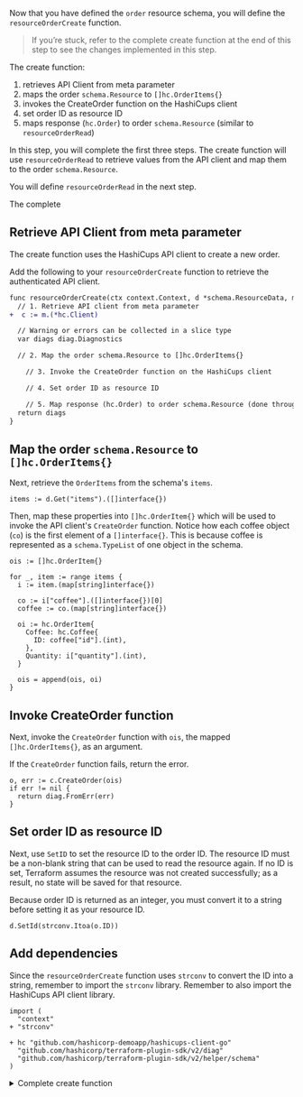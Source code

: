 Now that you have defined the `order` resource schema, you will define the `resourceOrderCreate` function.

> If you’re stuck, refer to the complete create function at the end of this step to see the changes implemented in this step.

The create function:
1. retrieves API Client from meta parameter
1. maps the order `schema.Resource` to `[]hc.OrderItems{}`
1. invokes the CreateOrder function on the HashiCups client
1. set order ID as resource ID
1. maps response (`hc.Order`) to order `schema.Resource` (similar to `resourceOrderRead`)

In this step, you will complete the first three steps. The create function will use `resourceOrderRead` to retrieve values from the API client and map them to the order `schema.Resource`.

You will define `resourceOrderRead` in the next step.

The complete 

## Retrieve API Client from meta parameter

The create function uses the HashiCups API client to create a new order.

Add the following to your `resourceOrderCreate` function to retrieve the authenticated API client.

```diff
func resourceOrderCreate(ctx context.Context, d *schema.ResourceData, m interface{}) diag.Diagnostics {
  // 1. Retrieve API client from meta parameter
+  c := m.(*hc.Client)

  // Warning or errors can be collected in a slice type
  var diags diag.Diagnostics

  // 2. Map the order schema.Resource to []hc.OrderItems{}

	// 3. Invoke the CreateOrder function on the HashiCups client

	// 4. Set order ID as resource ID

	// 5. Map response (hc.Order) to order schema.Resource (done through resourceOrderRead)
  return diags
}
```

## Map the order `schema.Resource` to `[]hc.OrderItems{}`

Next, retrieve the `OrderItems` from the schema's `items`.

```
items := d.Get("items").([]interface{})
```

Then, map these properties into `[]hc.OrderItem{}` which will be used to invoke the API client's `CreateOrder` function. Notice how each coffee object (`co`) is the first element of a `[]interface{}`. This is because coffee is represented as a `schema.TypeList` of one object in the schema.

```
ois := []hc.OrderItem{}

for _, item := range items {
  i := item.(map[string]interface{})

  co := i["coffee"].([]interface{})[0]
  coffee := co.(map[string]interface{})

  oi := hc.OrderItem{
    Coffee: hc.Coffee{
      ID: coffee["id"].(int),
    },
    Quantity: i["quantity"].(int),
  }

  ois = append(ois, oi)
}
```

## Invoke CreateOrder function

Next, invoke the `CreateOrder` function with `ois`, the mapped `[]hc.OrderItems{}`, as an argument.

If the `CreateOrder` function fails, return the error.

```
o, err := c.CreateOrder(ois)
if err != nil {
  return diag.FromErr(err)
}
```

## Set order ID as resource ID

Next, use `SetID` to set the resource ID to the order ID. The resource ID must be a non-blank string that can be used to read the resource again. If no ID is set, Terraform assumes the resource was not created successfully; as a result, no state will be saved for that resource.

Because order ID is returned as an integer, you must convert it to a string before setting it as your resource ID.

```
d.SetId(strconv.Itoa(o.ID))
```

## Add dependencies

Since the `resourceOrderCreate` function uses `strconv` to convert the ID into a string, remember to import the `strconv` library. Remember to also import the HashiCups API client library.

```
import (
  "context"
+ "strconv"

+ hc "github.com/hashicorp-demoapp/hashicups-client-go"
  "github.com/hashicorp/terraform-plugin-sdk/v2/diag"
  "github.com/hashicorp/terraform-plugin-sdk/v2/helper/schema"
)
```

<details style="padding-bottom: 1em;">
<summary>Complete create function</summary>
<br/>
Replace the `resourceOrderCreate` function in `hashicups/resource_order.go`{{open}} with the following code snippet. This function will create a new HashiCups order and Terraform resource.

```
func resourceOrderCreate(ctx context.Context, d *schema.ResourceData, m interface{}) diag.Diagnostics {
  c := m.(*hc.Client)

  // Warning or errors can be collected in a slice type
  var diags diag.Diagnostics

  items := d.Get("items").([]interface{})
  ois := []hc.OrderItem{}

  for _, item := range items {
    i := item.(map[string]interface{})

    co := i["coffee"].([]interface{})[0]
    coffee := co.(map[string]interface{})

    oi := hc.OrderItem{
      Coffee: hc.Coffee{
        ID: coffee["id"].(int),
      },
      Quantity: i["quantity"].(int),
    }

    ois = append(ois, oi)
  }

  o, err := c.CreateOrder(ois)
  if err != nil {
    return diag.FromErr(err)
  }

  d.SetId(strconv.Itoa(o.ID))

  return diags
}
```
</details>